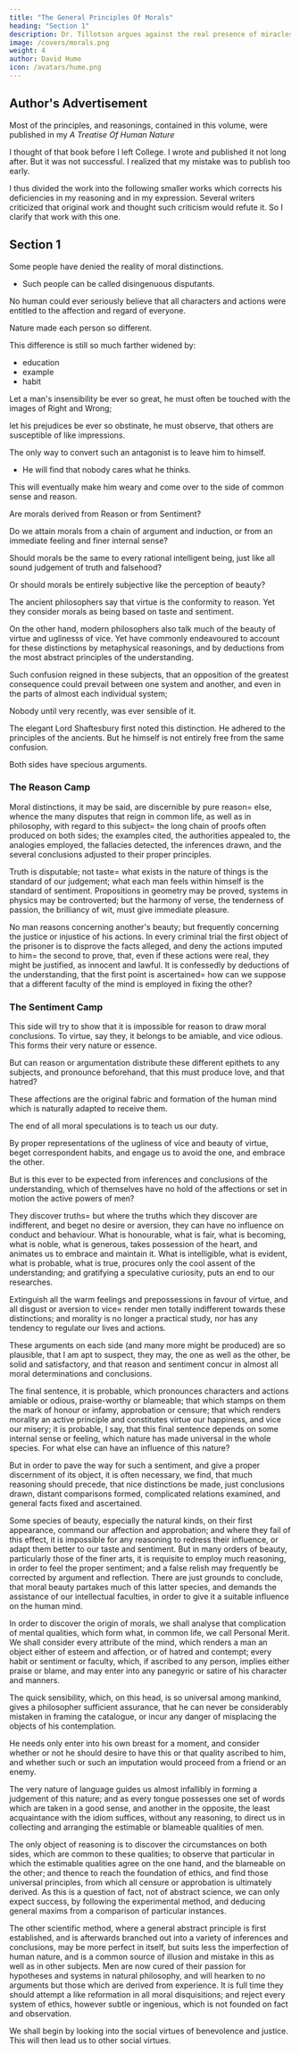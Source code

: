 ```yaml
---
title: "The General Principles Of Morals"
heading: "Section 1"
description: Dr. Tillotson argues against the real presence of miracles. His argument is the most concise, elegant, and strong against miracles
image: /covers/morals.png
weight: 4
author: David Hume
icon: /avatars/hume.png
---
```



<!-- A 1912 Reprint Of The Edition Of 1777 -->

## Author's Advertisement

<!--     [Footnote=  Volume II. of the posthumous edition of Hume's works
published in 1777 and containing, besides the present ENQUIRY,
A DISSERTATION ON THE PASSIONS, and AN ENQUIRY CONCERNING HUMAN
UNDERSTANDING. A reprint of this latter treatise has already appeared in
The Religion of Science Library (NO. 45)]
 -->

Most of the principles, and reasonings, contained in this volume, were published in my *A Treatise Of Human Nature*

I thought of that book before I left College. I wrote and published it not long after. But it was not successful. I realized that my mistake was to publish too early. 

I thus divided the work into the following smaller works which corrects his deficiencies in my reasoning and in my expression. Several writers criticized that original work and thought such criticism would refute it. So I clarify that work with this one. 

<!--   which they thought  

 who have honoured the Author's Philosophy with answers, have taken care to direct all their batteries against that juvenile work, which the author never acknowledged, and have affected to triumph in any advantages, which, they imagined, they had obtained over it=  A practice very contrary to all rules of candour and fair-dealing, and a strong instance of those polemical artifices which a bigotted zeal thinks itself authorized to employ. --> <!-- Henceforth, the Author desires, that the following Pieces may alone be regarded as containing his philosophical sentiments and principles. -->

<!-- CONTENTS PAGE

      I.    Of the General Principles of Morals
      II.   Of Benevolence
      III.  Of Justice
      IV.   Of Political Society
      V.    Why Utility Pleases
      VI.   Of Qualities Useful to Ourselves
      VII.  Of Qualities Immediately Agreeable to Ourselves
      VIII. Of Qualities Immediately Agreeable to Others
      IX.   Conclusion
 -->

## Section 1

<!-- DISPUTES with men, pertinaciously obstinate in their principles, are, of all others, the most irksome; except, perhaps, those with persons, entirely disingenuous, who really do not believe the opinions they defend, but engage in the controversy, from affectation, from a spirit of opposition, or from a desire of showing wit and ingenuity, superior to the rest of mankind. 

The same blind adherence to their own arguments is to be expected in both; the same contempt of their antagonists; and the same passionate vehemence, in inforcing sophistry and falsehood. And as reasoning is not the source, whence either disputant derives his tenets; it is in vain to expect, that any logic, which speaks not to the affections, will ever engage him to embrace sounder principles. -->

Some people have denied the reality of moral distinctions. 
- Such people can be called disingenuous disputants. 

No human <!-- nor is it conceivable, that any human creature --> could ever seriously believe that all characters and actions were entitled to the affection and regard of everyone.

Nature made each person so different. 

This difference is still so much farther widened by:
- education
- example
- habit

<!-- , that, where the opposite extremes come at once under our apprehension, there is no scepticism so scrupulous, and scarce any assurance so determined, as absolutely to deny all distinction between them.  -->

Let a man's insensibility be ever so great, he must often be touched with the images of Right and Wrong; 

let his prejudices be ever so obstinate, he must observe, that others are susceptible of like impressions. 

The only way to convert such an antagonist is to leave him to himself. 
- He will find that nobody cares what he thinks. 

This will eventually make him weary and <!--  keeps up the controversy with him, it is probable he will, at last, of himself, from mere weariness, --> come over to the side of common sense and reason.

Are <!-- There has been a controversy started of late, much better worth examination, concerning the general foundation of  --> morals derived from Reason or from Sentiment?

Do we attain morals from a chain of argument and induction, or from an immediate feeling and finer internal sense?

Should morals be the same to every rational intelligent being, just like all sound judgement of truth and falsehood?

Or should morals be entirely subjective <!--  on the particular fabric and constitution of the human species, --> like the perception of beauty?  <!-- and deformity, they be founded  -->

The ancient philosophers say that virtue is the conformity to reason. Yet they consider morals as being based on taste and sentiment. 

On the other hand, modern philosophers also talk much of the beauty of virtue and uglinesss of vice. Yet have commonly endeavoured to account for these distinctions by metaphysical reasonings, and by deductions from the most abstract principles of the understanding. 

Such confusion reigned in these subjects, that an opposition of the greatest consequence could prevail between one system and another, and even in the parts of almost each individual system; 

Nobody until very recently, was ever sensible of it. 

The elegant Lord Shaftesbury first noted this distinction. He adhered to the principles of the ancients. But he himself is not entirely free from the same confusion.

Both sides have <!-- of the question are susceptible of --> specious arguments. 


### The Reason Camp

Moral distinctions, it may be said, are discernible by pure reason=  else, whence the many disputes that reign in common life, as well as in philosophy, with regard to this subject=  the long chain of proofs often produced on both sides; the examples cited, the authorities appealed to, the analogies employed, the fallacies detected, the inferences drawn, and the several conclusions adjusted to their proper principles. 

Truth is disputable; not taste=  what exists in the nature of things is the standard of our judgement; what each man feels within himself is the standard of sentiment. Propositions in geometry may be proved, systems in physics may be controverted; but the harmony of verse, the tenderness of passion, the brilliancy of wit, must give immediate pleasure. 

No man reasons concerning another's beauty; but frequently concerning the justice or injustice of his actions. In every criminal trial the first object of the prisoner is to disprove the facts alleged, and deny the actions imputed to him=  the second to prove, that, even if these actions were real, they might be justified, as innocent and lawful. It is confessedly by deductions of the understanding, that the first point is ascertained=  how can we suppose that a different faculty of the mind is employed in fixing the other? 


### The Sentiment Camp

This side <!-- On the other hand, those who would resolve all moral determinations into sentiment, may endeavour to --> will try to show that it is impossible for reason to draw moral conclusions<!--  of this nature -->. To virtue, say they, it belongs to be amiable, and vice odious. This forms their very nature or essence. 

But can reason or argumentation distribute these different epithets to any subjects, and pronounce beforehand, that this must produce love, and that hatred? 

These affections are the original fabric and formation of the human mind which is naturally adapted to receive them. 

The end of all moral speculations is to teach us our duty. 

By proper representations of the ugliness of vice and beauty of virtue, beget correspondent habits, and engage us to avoid the one, and embrace the other. 

But is this ever to be expected from inferences and conclusions of the understanding, which of themselves have no hold of the affections or set in motion the active powers of men? 

They discover truths=  but where the truths which they discover are indifferent, and beget no desire or aversion, they can have no influence on conduct and behaviour. What is honourable, what is fair, what is becoming, what is noble, what is generous, takes possession of the heart, and animates us to embrace and maintain it. What is intelligible, what is evident, what is probable, what is true, procures only the cool assent of the understanding; and gratifying a speculative curiosity, puts an end to our researches.

Extinguish all the warm feelings and prepossessions in favour of virtue, and all disgust or aversion to vice=  render men totally indifferent towards these distinctions; and morality is no longer a practical study, nor has any tendency to regulate our lives and actions.

These arguments on each side (and many more might be produced) are so plausible, that I am apt to suspect, they may, the one as well as the other, be solid and satisfactory, and that reason and sentiment concur in almost all moral determinations and conclusions. 

The final sentence, it is probable, which pronounces characters and actions amiable or odious, praise-worthy or blameable; that which stamps on them the mark of honour or infamy, approbation or censure; that which renders morality an active principle and constitutes virtue our happiness, and vice our misery; it is probable, I say, that this final sentence depends on some internal sense or feeling, which nature has made universal in the whole species. For what else can have an influence of this nature? 

But in order to pave the way for such a sentiment, and give a proper discernment of its object, it is often necessary, we find, that much reasoning should precede, that nice distinctions be made, just conclusions drawn, distant comparisons formed, complicated relations examined, and general facts fixed and ascertained. 

Some species of beauty, especially the natural kinds, on their first appearance, command our affection and approbation; and where they fail of this effect, it is impossible for any reasoning to redress their influence, or adapt them better to our taste and sentiment. But in many orders of beauty, particularly those of the finer arts, it is requisite to employ much reasoning, in order to feel the proper sentiment; and a false relish may frequently be corrected by argument and reflection. There are just grounds to conclude, that moral beauty partakes much of this latter species, and demands the assistance of our intellectual faculties, in order to give it a suitable influence on the human mind.


<!-- But though this question, concerning the general principles of morals, be curious and important, it is needless for us, at present, to employ farther care in our researches concerning it.  -->

<!-- For if we can be so happy, in the course of this enquiry, as to discover the true origin of morals, it will then easily appear how far either sentiment or reason enters into all determinations of this nature [Footnote=  See Appendix I].  -->

In order to discover the origin of morals, <!--  attain this purpose, we shall endeavour to follow a very simple method=  --> we shall analyse that complication of mental qualities, which form what, in common life, we call Personal Merit. We shall consider every attribute of the mind, which renders a man an object either of esteem and affection, or of hatred and contempt; every habit or sentiment or faculty, which, if ascribed to any person, implies either praise or blame, and may enter into any panegyric or satire of his character and manners. 

The quick sensibility, which, on this head, is so universal among mankind, gives a philosopher sufficient assurance, that he can never be considerably mistaken in framing the catalogue, or incur any danger of misplacing the objects of his contemplation. 

He needs only enter into his own breast for a moment, and consider whether or not he should desire to have this or that quality ascribed to him, and whether such or such an imputation would proceed from a friend or an enemy. 

The very nature of language guides us almost infallibly in forming a judgement of this nature; and as every tongue possesses one set of words which are taken in a good sense, and another in the opposite, the least acquaintance with the idiom suffices, without any reasoning, to direct us in collecting and arranging the estimable or blameable qualities of men. 

The only object of reasoning is to discover the circumstances on both sides, which are common to these qualities; to observe that particular in which the estimable qualities agree on the one hand, and the blameable on the other; and thence to reach the foundation of ethics, and find those universal principles, from which all censure or approbation is ultimately derived. As this is a question of fact, not of abstract science, we can only expect success, by following the experimental method, and deducing general maxims from a comparison of particular instances. 

The other scientific method, where a general abstract principle is first established, and is afterwards branched out into a variety of inferences and conclusions, may be more perfect in itself, but suits less the imperfection of human nature, and is a common source of illusion and mistake in this as well as in other subjects. Men are now cured of their passion for hypotheses and systems in natural philosophy, and will hearken to no arguments but those which are derived from experience. It is full time they should attempt a like reformation in all moral disquisitions; and reject every system of ethics, however subtle or ingenious, which is not founded on fact and observation.

We shall begin by looking into the social virtues of benevolence and justice. This will then lead us to other social virtues.<!--  explication of them will probably give us an opening by which the others may be accounted for. -->
